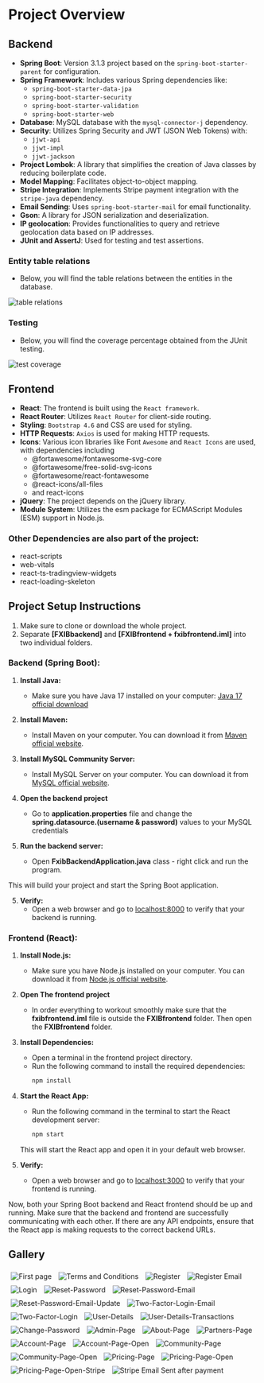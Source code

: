 # Project Overview

## Backend

- **Spring Boot**: Version 3.1.3 project based on the `spring-boot-starter-parent` for configuration.
- **Spring Framework**: Includes various Spring dependencies like:
    - `spring-boot-starter-data-jpa`
    - `spring-boot-starter-security`
    - `spring-boot-starter-validation`
    - `spring-boot-starter-web`
- **Database**: MySQL database with the `mysql-connector-j` dependency.
- **Security**: Utilizes Spring Security and JWT (JSON Web Tokens) with:
    - `jjwt-api`
    - `jjwt-impl`
    - `jjwt-jackson`
- **Project Lombok**: A library that simplifies the creation of Java classes by reducing boilerplate code.
- **Model Mapping**: Facilitates object-to-object mapping.
- **Stripe Integration**: Implements Stripe payment integration with the `stripe-java` dependency.
- **Email Sending**: Uses `spring-boot-starter-mail` for email functionality.
- **Gson**: A library for JSON serialization and deserialization.
- **IP geolocation**:  Provides functionalities to query and retrieve geolocation data based on IP addresses.
- **JUnit and AssertJ**: Used for testing and test assertions.

### Entity table relations

- Below, you will find the table relations between the entities in the database.
  
![table relations](https://i.imgur.com/IVoDCmB.png)


### Testing

- Below, you will find the coverage percentage obtained from the JUnit testing.
  
![test coverage](https://i.imgur.com/25XXRtk.png)

## Frontend

- **React**: The frontend is built using the `React framework`.
- **React Router**: Utilizes `React Router` for client-side routing.
- **Styling**: `Bootstrap 4.6` and CSS are used for styling.
- **HTTP Requests**: `Axios` is used for making HTTP requests.
- **Icons**: Various icon libraries like Font `Awesome` and `React Icons` are used, with dependencies including
    - @fortawesome/fontawesome-svg-core
    - @fortawesome/free-solid-svg-icons
    - @fortawesome/react-fontawesome
    - @react-icons/all-files
    - and react-icons
- **jQuery**: The project depends on the jQuery library.
- **Module System**: Utilizes the esm package for ECMAScript Modules (ESM) support in Node.js.

### Other Dependencies are also part of the project:

- react-scripts
- web-vitals
- react-ts-tradingview-widgets
- react-loading-skeleton


## Project Setup Instructions

1. Make sure to clone or download the whole project.
2. Separate **[FXIBbackend]** and **[FXIBfrontend + fxibfrontend.iml]** into two individual folders.

### Backend (Spring Boot):

1. **Install Java:**
    - Make sure you have Java 17 installed on your computer:
      [Java 17 official download](https://www.oracle.com/java/technologies/javase/jdk17-archive-downloads.html)


2. **Install Maven:**
    - Install Maven on your computer. You can download it
      from [Maven official website](https://maven.apache.org/download.cgi).


3. **Install MySQL Community Server:**
    - Install MySQL Server on your computer. You can download it
      from [MySQL official website](https://dev.mysql.com/downloads/installer/).


4. **Open the backend project**
    - Go to **application.properties** file and change the **spring.datasource.(username & password)** values to your
      MySQL
      credentials


5. **Run the backend server:**
    - Open **FxibBackendApplication.java** class - right click and run the program.

This will build your project and start the Spring Boot application.

5. **Verify:**
    - Open a web browser and go to [localhost:8000](http://localhost:8000) to verify that your backend is running.

### Frontend (React):

1. **Install Node.js:**
    - Make sure you have Node.js installed on your computer. You can download it
      from [Node.js official website](https://nodejs.org/).


2. **Open The frontend project**
    - In order everything to workout smoothly make sure that the **fxibfrontend.iml** file is outside the 
   **FXIBfrontend** folder. Then open the **FXIBfrontend** folder.


3. **Install Dependencies:**
   - Open a terminal in the frontend project directory.
   - Run the following command to install the required dependencies:
     ```bash
     npm install
     ```

4. **Start the React App:**
   - Run the following command in the terminal to start the React development server:
     ```bash
     npm start
     ```
   This will start the React app and open it in your default web browser.


5. **Verify:**
   - Open a web browser and go to [localhost:3000](http://localhost:3000) to verify that your frontend is running.

Now, both your Spring Boot backend and React frontend should be up and running. Make sure that the
backend and frontend are successfully communicating with each other. If there are any API endpoints, ensure that the
React app is making requests to the correct backend URLs.



## Gallery

<img src="https://i.imgur.com/6dXhrHX.png" alt="First page" style="padding: 5px">
<img src="https://i.imgur.com/XleovlP.png" alt="Terms and Conditions" style="padding: 5px">
<img src="https://i.imgur.com/jSkla0d.png" alt="Register" style=" padding: 5px">
<img src="https://i.imgur.com/5r4quXw.png" alt="Register Email" style=" padding: 5px">
<img src="https://i.imgur.com/0Ym0E9W.png" alt="Login" style=" padding: 5px;">
<img src="https://i.imgur.com/A3ca1FU.png" alt="Reset-Password" style="padding: 5px">
<img src="https://i.imgur.com/0WfYW9p.png" alt="Reset-Password-Email" style="padding: 5px;">
<img src="https://i.imgur.com/w82OJAe.png" alt="Reset-Password-Email-Update" style="padding: 5px;">
<img src="https://i.imgur.com/xrljSFk.png" alt="Two-Factor-Login-Email" style=" padding: 5px">
<img src="https://i.imgur.com/nu6lwHq.png" alt="Two-Factor-Login" style=" padding: 5px">
<img src="https://i.imgur.com/lJRJups.png" alt="User-Details" style="padding: 5px">
<img src="https://i.imgur.com/yLqNcTL.png" alt="User-Details-Transactions" style="padding: 5px">
<img src="https://i.imgur.com/cKrf4nA.png" alt="Change-Password" style="padding: 5px">
<img src="https://i.imgur.com/6xMi9jH.png" alt="Admin-Page" style="padding: 5px">
<img src="https://i.imgur.com/5wqtKW6.png" alt="About-Page" style="padding: 5px">
<img src="https://i.imgur.com/7E0RuDy.png" alt="Partners-Page" style="padding: 5px">
<img src="https://i.imgur.com/UdFElzX.png" alt="Account-Page" style="padding: 5px">
<img src="https://i.imgur.com/Uf03Egq.png" alt="Account-Page-Open" style="padding: 5px">
<img src="https://i.imgur.com/DO00fpt.png" alt="Community-Page" style="padding: 5px">
<img src="https://i.imgur.com/ixmNA8B.png" alt="Community-Page-Open" style="padding: 5px">
<img src="https://i.imgur.com/xiRnMBW.png" alt="Pricing-Page" style="padding: 5px">
<img src="https://i.imgur.com/9rDzJaB.png" alt="Pricing-Page-Open" style="padding: 5px">
<img src="https://i.imgur.com/9AhzHJt.png" alt="Pricing-Page-Open-Stripe" style="padding: 5px">
<img src="https://i.imgur.com/rtV5mV2.png" alt="Stripe Email Sent after payment " style="padding: 5px">
